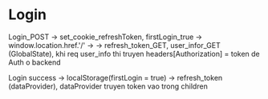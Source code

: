 # Login
Login_POST -> set_cookie_refreshToken, firstLogin_true -> window.location.href.'/' ->
-> refresh_token_GET, user_infor_GET (GlobalState), khi req user_info thi truyen headers[Authorization] = token de Auth o backend 

Login success -> localStorage(firstLogin = true) -> refresh_token (dataProvider), dataProvider truyen token vao trong children